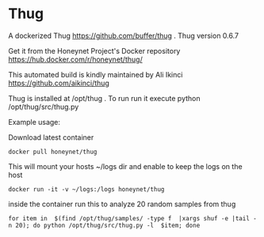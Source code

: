 Thug
====

A dockerized Thug https://github.com/buffer/thug . Thug version 0.6.7

Get it from the Honeynet Project's Docker repository https://hub.docker.com/r/honeynet/thug/

This automated build is kindly maintained by Ali Ikinci https://github.com/aikinci/thug


Thug is installed at /opt/thug . To run run it execute python /opt/thug/src/thug.py

Example usage:

Download latest container

    docker pull honeynet/thug

This will mount your hosts ~/logs dir and enable to keep the logs on the host

    docker run -it -v ~/logs:/logs honeynet/thug

inside the container run this to analyze 20 random samples from thug

    for item in  $(find /opt/thug/samples/ -type f  |xargs shuf -e |tail -n 20); do python /opt/thug/src/thug.py -l  $item; done
